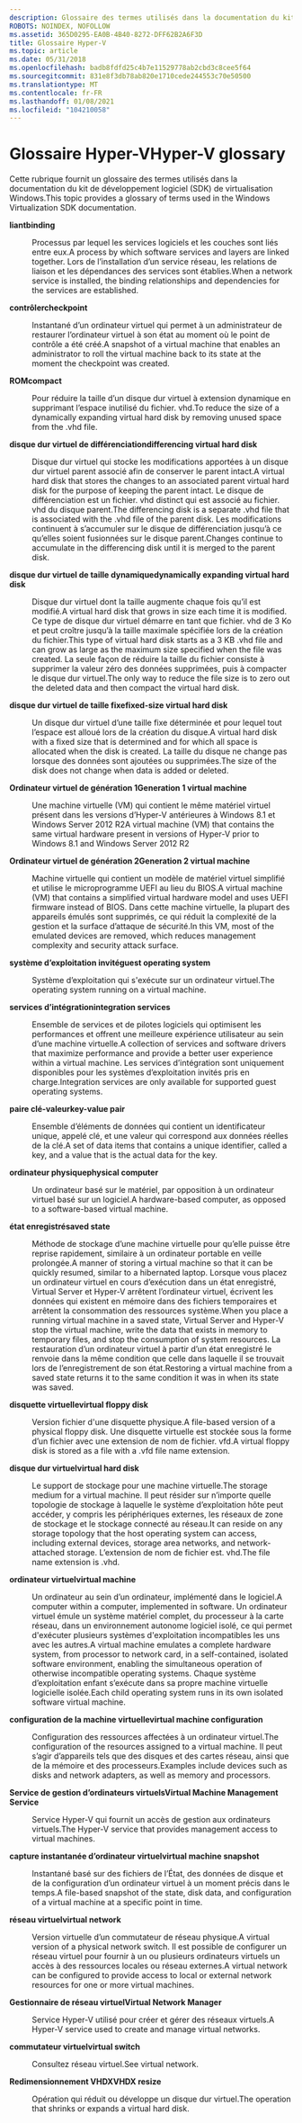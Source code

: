 ```yaml
---
description: Glossaire des termes utilisés dans la documentation du kit de développement logiciel (SDK) de virtualisation Windows.
ROBOTS: NOINDEX, NOFOLLOW
ms.assetid: 365D0295-EA0B-4B40-8272-DFF62B2A6F3D
title: Glossaire Hyper-V
ms.topic: article
ms.date: 05/31/2018
ms.openlocfilehash: badb8fdfd25c4b7e11529778ab2cbd3c8cee5f64
ms.sourcegitcommit: 831e8f3db78ab820e1710cede244553c70e50500
ms.translationtype: MT
ms.contentlocale: fr-FR
ms.lasthandoff: 01/08/2021
ms.locfileid: "104210058"
---
```

# <a name="hyper-v-glossary"></a><span data-ttu-id="efafc-103">Glossaire Hyper-V</span><span class="sxs-lookup"><span data-stu-id="efafc-103">Hyper-V glossary</span></span>

<span data-ttu-id="efafc-104">Cette rubrique fournit un glossaire des termes utilisés dans la documentation du kit de développement logiciel (SDK) de virtualisation Windows.</span><span class="sxs-lookup"><span data-stu-id="efafc-104">This topic provides a glossary of terms used in the Windows Virtualization SDK documentation.</span></span>

<dl> <dt>

<span data-ttu-id="efafc-105"><span id="hyperv.virtualization_glossary_binding"></span><span id="HYPERV.VIRTUALIZATION_GLOSSARY_BINDING"></span>**liant**</span><span class="sxs-lookup"><span data-stu-id="efafc-105"><span id="hyperv.virtualization_glossary_binding"></span><span id="HYPERV.VIRTUALIZATION_GLOSSARY_BINDING"></span>**binding**</span></span>
</dt> <dd>

<span data-ttu-id="efafc-106">Processus par lequel les services logiciels et les couches sont liés entre eux.</span><span class="sxs-lookup"><span data-stu-id="efafc-106">A process by which software services and layers are linked together.</span></span> <span data-ttu-id="efafc-107">Lors de l’installation d’un service réseau, les relations de liaison et les dépendances des services sont établies.</span><span class="sxs-lookup"><span data-stu-id="efafc-107">When a network service is installed, the binding relationships and dependencies for the services are established.</span></span>

</dd> <dt>

<span data-ttu-id="efafc-108"><span id="hyperv.virtualization_glossary_checkpoint"></span><span id="HYPERV.VIRTUALIZATION_GLOSSARY_CHECKPOINT"></span>**contrôler**</span><span class="sxs-lookup"><span data-stu-id="efafc-108"><span id="hyperv.virtualization_glossary_checkpoint"></span><span id="HYPERV.VIRTUALIZATION_GLOSSARY_CHECKPOINT"></span>**checkpoint**</span></span>
</dt> <dd>

<span data-ttu-id="efafc-109">Instantané d’un ordinateur virtuel qui permet à un administrateur de restaurer l’ordinateur virtuel à son état au moment où le point de contrôle a été créé.</span><span class="sxs-lookup"><span data-stu-id="efafc-109">A snapshot of a virtual machine that enables an administrator to roll the virtual machine back to its state at the moment the checkpoint was created.</span></span>

</dd> <dt>

<span data-ttu-id="efafc-110"><span id="hyperv.virtualization_glossary_compact"></span><span id="HYPERV.VIRTUALIZATION_GLOSSARY_COMPACT"></span>**ROM**</span><span class="sxs-lookup"><span data-stu-id="efafc-110"><span id="hyperv.virtualization_glossary_compact"></span><span id="HYPERV.VIRTUALIZATION_GLOSSARY_COMPACT"></span>**compact**</span></span>
</dt> <dd>

<span data-ttu-id="efafc-111">Pour réduire la taille d’un disque dur virtuel à extension dynamique en supprimant l’espace inutilisé du fichier. vhd.</span><span class="sxs-lookup"><span data-stu-id="efafc-111">To reduce the size of a dynamically expanding virtual hard disk by removing unused space from the .vhd file.</span></span>

</dd> <dt>

<span data-ttu-id="efafc-112"><span id="hyperv.virtualization_glossary_dvhd"></span><span id="HYPERV.VIRTUALIZATION_GLOSSARY_DVHD"></span>**disque dur virtuel de différenciation**</span><span class="sxs-lookup"><span data-stu-id="efafc-112"><span id="hyperv.virtualization_glossary_dvhd"></span><span id="HYPERV.VIRTUALIZATION_GLOSSARY_DVHD"></span>**differencing virtual hard disk**</span></span>
</dt> <dd>

<span data-ttu-id="efafc-113">Disque dur virtuel qui stocke les modifications apportées à un disque dur virtuel parent associé afin de conserver le parent intact.</span><span class="sxs-lookup"><span data-stu-id="efafc-113">A virtual hard disk that stores the changes to an associated parent virtual hard disk for the purpose of keeping the parent intact.</span></span> <span data-ttu-id="efafc-114">Le disque de différenciation est un fichier. vhd distinct qui est associé au fichier. vhd du disque parent.</span><span class="sxs-lookup"><span data-stu-id="efafc-114">The differencing disk is a separate .vhd file that is associated with the .vhd file of the parent disk.</span></span> <span data-ttu-id="efafc-115">Les modifications continuent à s’accumuler sur le disque de différenciation jusqu’à ce qu’elles soient fusionnées sur le disque parent.</span><span class="sxs-lookup"><span data-stu-id="efafc-115">Changes continue to accumulate in the differencing disk until it is merged to the parent disk.</span></span>

</dd> <dt>

<span data-ttu-id="efafc-116"><span id="hyperv.virtualization_glossary_devhd"></span><span id="HYPERV.VIRTUALIZATION_GLOSSARY_DEVHD"></span>**disque dur virtuel de taille dynamique**</span><span class="sxs-lookup"><span data-stu-id="efafc-116"><span id="hyperv.virtualization_glossary_devhd"></span><span id="HYPERV.VIRTUALIZATION_GLOSSARY_DEVHD"></span>**dynamically expanding virtual hard disk**</span></span>
</dt> <dd>

<span data-ttu-id="efafc-117">Disque dur virtuel dont la taille augmente chaque fois qu’il est modifié.</span><span class="sxs-lookup"><span data-stu-id="efafc-117">A virtual hard disk that grows in size each time it is modified.</span></span> <span data-ttu-id="efafc-118">Ce type de disque dur virtuel démarre en tant que fichier. vhd de 3 Ko et peut croître jusqu’à la taille maximale spécifiée lors de la création du fichier.</span><span class="sxs-lookup"><span data-stu-id="efafc-118">This type of virtual hard disk starts as a 3 KB .vhd file and can grow as large as the maximum size specified when the file was created.</span></span> <span data-ttu-id="efafc-119">La seule façon de réduire la taille du fichier consiste à supprimer la valeur zéro des données supprimées, puis à compacter le disque dur virtuel.</span><span class="sxs-lookup"><span data-stu-id="efafc-119">The only way to reduce the file size is to zero out the deleted data and then compact the virtual hard disk.</span></span>

</dd> <dt>

<span data-ttu-id="efafc-120"><span id="hyperv.virtualization_glossary_fvhd"></span><span id="HYPERV.VIRTUALIZATION_GLOSSARY_FVHD"></span>**disque dur virtuel de taille fixe**</span><span class="sxs-lookup"><span data-stu-id="efafc-120"><span id="hyperv.virtualization_glossary_fvhd"></span><span id="HYPERV.VIRTUALIZATION_GLOSSARY_FVHD"></span>**fixed-size virtual hard disk**</span></span>
</dt> <dd>

<span data-ttu-id="efafc-121">Un disque dur virtuel d’une taille fixe déterminée et pour lequel tout l’espace est alloué lors de la création du disque.</span><span class="sxs-lookup"><span data-stu-id="efafc-121">A virtual hard disk with a fixed size that is determined and for which all space is allocated when the disk is created.</span></span> <span data-ttu-id="efafc-122">La taille du disque ne change pas lorsque des données sont ajoutées ou supprimées.</span><span class="sxs-lookup"><span data-stu-id="efafc-122">The size of the disk does not change when data is added or deleted.</span></span>

</dd> <dt>

<span data-ttu-id="efafc-123"><span id="hyperv.virtualization_glossary_gen1vm"></span><span id="HYPERV.VIRTUALIZATION_GLOSSARY_GEN1VM"></span>**Ordinateur virtuel de génération 1**</span><span class="sxs-lookup"><span data-stu-id="efafc-123"><span id="hyperv.virtualization_glossary_gen1vm"></span><span id="HYPERV.VIRTUALIZATION_GLOSSARY_GEN1VM"></span>**Generation 1 virtual machine**</span></span>
</dt> <dd>

<span data-ttu-id="efafc-124">Une machine virtuelle (VM) qui contient le même matériel virtuel présent dans les versions d’Hyper-V antérieures à Windows 8.1 et Windows Server 2012 R2</span><span class="sxs-lookup"><span data-stu-id="efafc-124">A virtual machine (VM) that contains the same virtual hardware present in versions of Hyper-V prior to Windows 8.1 and Windows Server 2012 R2</span></span>

</dd> <dt>

<span data-ttu-id="efafc-125"><span id="hyperv.virtualization_glossary_gen2vm"></span><span id="HYPERV.VIRTUALIZATION_GLOSSARY_GEN2VM"></span>**Ordinateur virtuel de génération 2**</span><span class="sxs-lookup"><span data-stu-id="efafc-125"><span id="hyperv.virtualization_glossary_gen2vm"></span><span id="HYPERV.VIRTUALIZATION_GLOSSARY_GEN2VM"></span>**Generation 2 virtual machine**</span></span>
</dt> <dd>

<span data-ttu-id="efafc-126">Machine virtuelle qui contient un modèle de matériel virtuel simplifié et utilise le microprogramme UEFI au lieu du BIOS.</span><span class="sxs-lookup"><span data-stu-id="efafc-126">A virtual machine (VM) that contains a simplified virtual hardware model and uses UEFI firmware instead of BIOS.</span></span> <span data-ttu-id="efafc-127">Dans cette machine virtuelle, la plupart des appareils émulés sont supprimés, ce qui réduit la complexité de la gestion et la surface d’attaque de sécurité.</span><span class="sxs-lookup"><span data-stu-id="efafc-127">In this VM, most of the emulated devices are removed, which reduces management complexity and security attack surface.</span></span>

</dd> <dt>

<span data-ttu-id="efafc-128"><span id="hyperv.virtualization_glossary_guestos"></span><span id="HYPERV.VIRTUALIZATION_GLOSSARY_GUESTOS"></span>**système d’exploitation invité**</span><span class="sxs-lookup"><span data-stu-id="efafc-128"><span id="hyperv.virtualization_glossary_guestos"></span><span id="HYPERV.VIRTUALIZATION_GLOSSARY_GUESTOS"></span>**guest operating system**</span></span>
</dt> <dd>

<span data-ttu-id="efafc-129">Système d’exploitation qui s'exécute sur un ordinateur virtuel.</span><span class="sxs-lookup"><span data-stu-id="efafc-129">The operating system running on a virtual machine.</span></span>

</dd> <dt>

<span data-ttu-id="efafc-130"><span id="hyperv.virtualization_glossary_integration_services"></span><span id="HYPERV.VIRTUALIZATION_GLOSSARY_INTEGRATION_SERVICES"></span>**services d’intégration**</span><span class="sxs-lookup"><span data-stu-id="efafc-130"><span id="hyperv.virtualization_glossary_integration_services"></span><span id="HYPERV.VIRTUALIZATION_GLOSSARY_INTEGRATION_SERVICES"></span>**integration services**</span></span>
</dt> <dd>

<span data-ttu-id="efafc-131">Ensemble de services et de pilotes logiciels qui optimisent les performances et offrent une meilleure expérience utilisateur au sein d’une machine virtuelle.</span><span class="sxs-lookup"><span data-stu-id="efafc-131">A collection of services and software drivers that maximize performance and provide a better user experience within a virtual machine.</span></span> <span data-ttu-id="efafc-132">Les services d’intégration sont uniquement disponibles pour les systèmes d’exploitation invités pris en charge.</span><span class="sxs-lookup"><span data-stu-id="efafc-132">Integration services are only available for supported guest operating systems.</span></span>

</dd> <dt>

<span data-ttu-id="efafc-133"><span id="hyperv.virtualization_glossary_kvp"></span><span id="HYPERV.VIRTUALIZATION_GLOSSARY_KVP"></span>**paire clé-valeur**</span><span class="sxs-lookup"><span data-stu-id="efafc-133"><span id="hyperv.virtualization_glossary_kvp"></span><span id="HYPERV.VIRTUALIZATION_GLOSSARY_KVP"></span>**key-value pair**</span></span>
</dt> <dd>

<span data-ttu-id="efafc-134">Ensemble d’éléments de données qui contient un identificateur unique, appelé clé, et une valeur qui correspond aux données réelles de la clé.</span><span class="sxs-lookup"><span data-stu-id="efafc-134">A set of data items that contains a unique identifier, called a key, and a value that is the actual data for the key.</span></span>

</dd> <dt>

<span data-ttu-id="efafc-135"><span id="hyperv.virtualization_glossary_physical_computer"></span><span id="HYPERV.VIRTUALIZATION_GLOSSARY_PHYSICAL_COMPUTER"></span>**ordinateur physique**</span><span class="sxs-lookup"><span data-stu-id="efafc-135"><span id="hyperv.virtualization_glossary_physical_computer"></span><span id="HYPERV.VIRTUALIZATION_GLOSSARY_PHYSICAL_COMPUTER"></span>**physical computer**</span></span>
</dt> <dd>

<span data-ttu-id="efafc-136">Un ordinateur basé sur le matériel, par opposition à un ordinateur virtuel basé sur un logiciel.</span><span class="sxs-lookup"><span data-stu-id="efafc-136">A hardware-based computer, as opposed to a software-based virtual machine.</span></span>

</dd> <dt>

<span data-ttu-id="efafc-137"><span id="hyperv.virtualization_glossary_saved_state"></span><span id="HYPERV.VIRTUALIZATION_GLOSSARY_SAVED_STATE"></span>**état enregistré**</span><span class="sxs-lookup"><span data-stu-id="efafc-137"><span id="hyperv.virtualization_glossary_saved_state"></span><span id="HYPERV.VIRTUALIZATION_GLOSSARY_SAVED_STATE"></span>**saved state**</span></span>
</dt> <dd>

<span data-ttu-id="efafc-138">Méthode de stockage d’une machine virtuelle pour qu’elle puisse être reprise rapidement, similaire à un ordinateur portable en veille prolongée.</span><span class="sxs-lookup"><span data-stu-id="efafc-138">A manner of storing a virtual machine so that it can be quickly resumed, similar to a hibernated laptop.</span></span> <span data-ttu-id="efafc-139">Lorsque vous placez un ordinateur virtuel en cours d’exécution dans un état enregistré, Virtual Server et Hyper-V arrêtent l’ordinateur virtuel, écrivent les données qui existent en mémoire dans des fichiers temporaires et arrêtent la consommation des ressources système.</span><span class="sxs-lookup"><span data-stu-id="efafc-139">When you place a running virtual machine in a saved state, Virtual Server and Hyper-V stop the virtual machine, write the data that exists in memory to temporary files, and stop the consumption of system resources.</span></span> <span data-ttu-id="efafc-140">La restauration d’un ordinateur virtuel à partir d’un état enregistré le renvoie dans la même condition que celle dans laquelle il se trouvait lors de l’enregistrement de son état.</span><span class="sxs-lookup"><span data-stu-id="efafc-140">Restoring a virtual machine from a saved state returns it to the same condition it was in when its state was saved.</span></span>

</dd> <dt>

<span data-ttu-id="efafc-141"><span id="hyperv.virtualization_glossary_vfd"></span><span id="HYPERV.VIRTUALIZATION_GLOSSARY_VFD"></span>**disquette virtuelle**</span><span class="sxs-lookup"><span data-stu-id="efafc-141"><span id="hyperv.virtualization_glossary_vfd"></span><span id="HYPERV.VIRTUALIZATION_GLOSSARY_VFD"></span>**virtual floppy disk**</span></span>
</dt> <dd>

<span data-ttu-id="efafc-142">Version fichier d'une disquette physique.</span><span class="sxs-lookup"><span data-stu-id="efafc-142">A file-based version of a physical floppy disk.</span></span> <span data-ttu-id="efafc-143">Une disquette virtuelle est stockée sous la forme d’un fichier avec une extension de nom de fichier. vfd.</span><span class="sxs-lookup"><span data-stu-id="efafc-143">A virtual floppy disk is stored as a file with a .vfd file name extension.</span></span>

</dd> <dt>

<span data-ttu-id="efafc-144"><span id="hyperv.virtualization_glossary_vhd"></span><span id="HYPERV.VIRTUALIZATION_GLOSSARY_VHD"></span>**disque dur virtuel**</span><span class="sxs-lookup"><span data-stu-id="efafc-144"><span id="hyperv.virtualization_glossary_vhd"></span><span id="HYPERV.VIRTUALIZATION_GLOSSARY_VHD"></span>**virtual hard disk**</span></span>
</dt> <dd>

<span data-ttu-id="efafc-145">Le support de stockage pour une machine virtuelle.</span><span class="sxs-lookup"><span data-stu-id="efafc-145">The storage medium for a virtual machine.</span></span> <span data-ttu-id="efafc-146">Il peut résider sur n’importe quelle topologie de stockage à laquelle le système d’exploitation hôte peut accéder, y compris les périphériques externes, les réseaux de zone de stockage et le stockage connecté au réseau.</span><span class="sxs-lookup"><span data-stu-id="efafc-146">It can reside on any storage topology that the host operating system can access, including external devices, storage area networks, and network-attached storage.</span></span> <span data-ttu-id="efafc-147">L’extension de nom de fichier est. vhd.</span><span class="sxs-lookup"><span data-stu-id="efafc-147">The file name extension is .vhd.</span></span>

</dd> <dt>

<span data-ttu-id="efafc-148"><span id="hyperv.virtualization_glossary_vm"></span><span id="HYPERV.VIRTUALIZATION_GLOSSARY_VM"></span>**ordinateur virtuel**</span><span class="sxs-lookup"><span data-stu-id="efafc-148"><span id="hyperv.virtualization_glossary_vm"></span><span id="HYPERV.VIRTUALIZATION_GLOSSARY_VM"></span>**virtual machine**</span></span>
</dt> <dd>

<span data-ttu-id="efafc-149">Un ordinateur au sein d’un ordinateur, implémenté dans le logiciel.</span><span class="sxs-lookup"><span data-stu-id="efafc-149">A computer within a computer, implemented in software.</span></span> <span data-ttu-id="efafc-150">Un ordinateur virtuel émule un système matériel complet, du processeur à la carte réseau, dans un environnement autonome logiciel isolé, ce qui permet d'exécuter plusieurs systèmes d'exploitation incompatibles les uns avec les autres.</span><span class="sxs-lookup"><span data-stu-id="efafc-150">A virtual machine emulates a complete hardware system, from processor to network card, in a self-contained, isolated software environment, enabling the simultaneous operation of otherwise incompatible operating systems.</span></span> <span data-ttu-id="efafc-151">Chaque système d’exploitation enfant s’exécute dans sa propre machine virtuelle logicielle isolée.</span><span class="sxs-lookup"><span data-stu-id="efafc-151">Each child operating system runs in its own isolated software virtual machine.</span></span>

</dd> <dt>

<span data-ttu-id="efafc-152"><span id="hyperv.virtualization_glossary_vm_config"></span><span id="HYPERV.VIRTUALIZATION_GLOSSARY_VM_CONFIG"></span>**configuration de la machine virtuelle**</span><span class="sxs-lookup"><span data-stu-id="efafc-152"><span id="hyperv.virtualization_glossary_vm_config"></span><span id="HYPERV.VIRTUALIZATION_GLOSSARY_VM_CONFIG"></span>**virtual machine configuration**</span></span>
</dt> <dd>

<span data-ttu-id="efafc-153">Configuration des ressources affectées à un ordinateur virtuel.</span><span class="sxs-lookup"><span data-stu-id="efafc-153">The configuration of the resources assigned to a virtual machine.</span></span> <span data-ttu-id="efafc-154">Il peut s’agir d’appareils tels que des disques et des cartes réseau, ainsi que de la mémoire et des processeurs.</span><span class="sxs-lookup"><span data-stu-id="efafc-154">Examples include devices such as disks and network adapters, as well as memory and processors.</span></span>

</dd> <dt>

<span data-ttu-id="efafc-155"><span id="hyperv.virtualization_glossary_vmms"></span><span id="HYPERV.VIRTUALIZATION_GLOSSARY_VMMS"></span>**Service de gestion d’ordinateurs virtuels**</span><span class="sxs-lookup"><span data-stu-id="efafc-155"><span id="hyperv.virtualization_glossary_vmms"></span><span id="HYPERV.VIRTUALIZATION_GLOSSARY_VMMS"></span>**Virtual Machine Management Service**</span></span>
</dt> <dd>

<span data-ttu-id="efafc-156">Service Hyper-V qui fournit un accès de gestion aux ordinateurs virtuels.</span><span class="sxs-lookup"><span data-stu-id="efafc-156">The Hyper-V service that provides management access to virtual machines.</span></span>

</dd> <dt>

<span data-ttu-id="efafc-157"><span id="hyperv.virtualization_glossary_vmss"></span><span id="HYPERV.VIRTUALIZATION_GLOSSARY_VMSS"></span>**capture instantanée d’ordinateur virtuel**</span><span class="sxs-lookup"><span data-stu-id="efafc-157"><span id="hyperv.virtualization_glossary_vmss"></span><span id="HYPERV.VIRTUALIZATION_GLOSSARY_VMSS"></span>**virtual machine snapshot**</span></span>
</dt> <dd>

<span data-ttu-id="efafc-158">Instantané basé sur des fichiers de l’État, des données de disque et de la configuration d’un ordinateur virtuel à un moment précis dans le temps.</span><span class="sxs-lookup"><span data-stu-id="efafc-158">A file-based snapshot of the state, disk data, and configuration of a virtual machine at a specific point in time.</span></span>

</dd> <dt>

<span data-ttu-id="efafc-159"><span id="hyperv.virtualization_glossary_virtual_network"></span><span id="HYPERV.VIRTUALIZATION_GLOSSARY_VIRTUAL_NETWORK"></span>**réseau virtuel**</span><span class="sxs-lookup"><span data-stu-id="efafc-159"><span id="hyperv.virtualization_glossary_virtual_network"></span><span id="HYPERV.VIRTUALIZATION_GLOSSARY_VIRTUAL_NETWORK"></span>**virtual network**</span></span>
</dt> <dd>

<span data-ttu-id="efafc-160">Version virtuelle d’un commutateur de réseau physique.</span><span class="sxs-lookup"><span data-stu-id="efafc-160">A virtual version of a physical network switch.</span></span> <span data-ttu-id="efafc-161">Il est possible de configurer un réseau virtuel pour fournir à un ou plusieurs ordinateurs virtuels un accès à des ressources locales ou réseau externes.</span><span class="sxs-lookup"><span data-stu-id="efafc-161">A virtual network can be configured to provide access to local or external network resources for one or more virtual machines.</span></span>

</dd> <dt>

<span data-ttu-id="efafc-162"><span id="hyperv.virtualization_glossary_vnm"></span><span id="HYPERV.VIRTUALIZATION_GLOSSARY_VNM"></span>**Gestionnaire de réseau virtuel**</span><span class="sxs-lookup"><span data-stu-id="efafc-162"><span id="hyperv.virtualization_glossary_vnm"></span><span id="HYPERV.VIRTUALIZATION_GLOSSARY_VNM"></span>**Virtual Network Manager**</span></span>
</dt> <dd>

<span data-ttu-id="efafc-163">Service Hyper-V utilisé pour créer et gérer des réseaux virtuels.</span><span class="sxs-lookup"><span data-stu-id="efafc-163">A Hyper-V service used to create and manage virtual networks.</span></span>

</dd> <dt>

<span data-ttu-id="efafc-164"><span id="hyperv.virtualization_glossary_virtual_switch"></span><span id="HYPERV.VIRTUALIZATION_GLOSSARY_VIRTUAL_SWITCH"></span>**commutateur virtuel**</span><span class="sxs-lookup"><span data-stu-id="efafc-164"><span id="hyperv.virtualization_glossary_virtual_switch"></span><span id="HYPERV.VIRTUALIZATION_GLOSSARY_VIRTUAL_SWITCH"></span>**virtual switch**</span></span>
</dt> <dd>

<span data-ttu-id="efafc-165">Consultez réseau virtuel.</span><span class="sxs-lookup"><span data-stu-id="efafc-165">See virtual network.</span></span>

</dd> <dt>

<span data-ttu-id="efafc-166"><span id="hyperv.virtualization_glossary_vhdx_resize"></span><span id="HYPERV.VIRTUALIZATION_GLOSSARY_VHDX_RESIZE"></span>**Redimensionnement VHDX**</span><span class="sxs-lookup"><span data-stu-id="efafc-166"><span id="hyperv.virtualization_glossary_vhdx_resize"></span><span id="HYPERV.VIRTUALIZATION_GLOSSARY_VHDX_RESIZE"></span>**VHDX resize**</span></span>
</dt> <dd>

<span data-ttu-id="efafc-167">Opération qui réduit ou développe un disque dur virtuel.</span><span class="sxs-lookup"><span data-stu-id="efafc-167">The operation that shrinks or expands a virtual hard disk.</span></span>

</dd> </dl>

 

 



